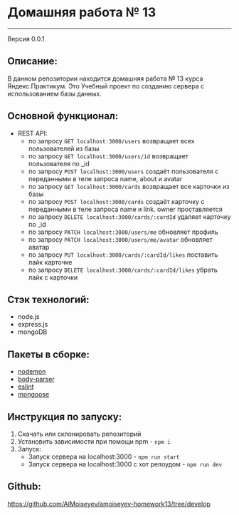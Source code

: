 # Домашняя работа № 13
***
Версия 0.0.1

## Описание:
В данном репозитории находится домашняя работа № 13 курса Яндекс.Практикум. Это Учебный проект по созданию сервера с использованием базы данных.

## Основной функционал: 
- REST API:
  - по запросу `GET localhost:3000/users` 
  возвращает всех пользователей из базы
  - по запросу `GET localhost:3000/users/id` 
  возвращает пользователя по _id
  - по запросу `POST localhost:3000/users` создаёт пользователя с переданными в теле запроса name, about и avatar
  - по запросу `GET localhost:3000/cards` возвращает все карточки из базы
  - по запросу `POST localhost:3000/cards` создаёт карточку с переданными в теле запроса name и link. owner проставляется
  - по запросу `DELETE localhost:3000/cards/:cardId` удаляет карточку по _id
  - по запросу `PATCH localhost:3000/users/me` обновляет профиль
  - по запросу `PATCH localhost:3000/users/me/avatar` обновляет аватар
  - по запросу `PUT localhost:3000/cards/:cardId/likes` поставить лайк карточке
  - по запросу `DELETE localhost:3000/cards/:cardId/likes` убрать лайк с карточки
  

## Стэк технологий:
- node.js
- express.js
- mongoDB

## Пакеты в сборке:
- [nodemon](https://www.npmjs.com/package/nodemon)
- [body-parser](https://www.npmjs.com/package/body-parser)
- [eslint](https://www.npmjs.com/package/eslint)
- [mongoose](https://mongoosejs.com/)


## Инструкция по запуску:
1. Скачать или склонировать репозиторий
2. Установить зависимости при помощи npm - `npm i`
3. Запуск:
    - Запуск сервера на localhost:3000 - `npm run start`
    - Запуск сервера на localhost:3000 с хот релоудом - `npm run dev`

## Github:
https://github.com/AIMoiseyev/amoiseyev-homework13/tree/develop

